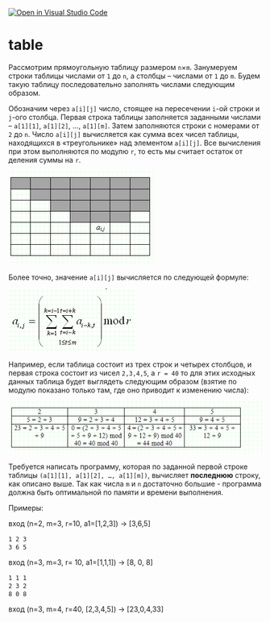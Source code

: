 [![Open in Visual Studio Code](https://classroom.github.com/assets/open-in-vscode-f059dc9a6f8d3a56e377f745f24479a46679e63a5d9fe6f495e02850cd0d8118.svg)](https://classroom.github.com/online_ide?assignment_repo_id=6499768&assignment_repo_type=AssignmentRepo)
# table
Рассмотрим прямоугольную таблицу размером `n`×`m`. Занумеруем строки таблицы числами от `1` до `n`, а столбцы – числами от `1` до `m`. Будем такую таблицу последовательно заполнять числами следующим образом.

Обозначим через `a[i][j]` число, стоящее на пересечении `i`-ой строки и `j`-ого столбца. Первая строка таблицы заполняется заданными числами – `a[1][1]`, `a[1][2]`, …, `a[1][m]`. Затем заполняются строки с номерами от `2` до `n`. Число `a[i][j]` вычисляется как сумма всех чисел таблицы, находящихся в «треугольнике» над элементом `a[i][j]`. Все вычисления при этом выполняются по модулю `r`, то есть мы считает остаток от деления суммы на `r`.

![пояснение](https://github.com/py-is-hse-21/table/blob/main/image2.PNG)

Более точно, значение `a[i][j]` вычисляется по следующей формуле:

![формула](https://github.com/py-is-hse-21/table/blob/main/image1.PNG)

Например, если таблица состоит из трех строк и четырех столбцов, и первая строка состоит из чисел `2,3,4,5`, а `r = 40` то для этих исходных данных таблица будет выглядеть следующим образом (взятие по модулю показано только там, где оно приводит к изменению числа):

![пример](https://github.com/py-is-hse-21/table/blob/main/image3.PNG)

Требуется написать программу, которая по заданной первой строке таблицы `(a[1][1], a[1][2], …, a[1][m])`, вычисляет **последнюю** строку, как описано выше. Так как числа `m` и `n` достаточно большие - программа должна быть оптимальной по памяти и времени выполнения.

Примеры:

вход (n=2, m=3, r=10, a1=[1,2,3]) -> [3,6,5]

    1 2 3
    3 6 5

вход (n=3, m=3, r= 10, a1=[1,1,1]) -> [8, 0, 8]

    1 1 1
    2 3 2
    8 0 8

вход (n=3, m=4, r=40, [2,3,4,5]) -> [23,0,4,33]
